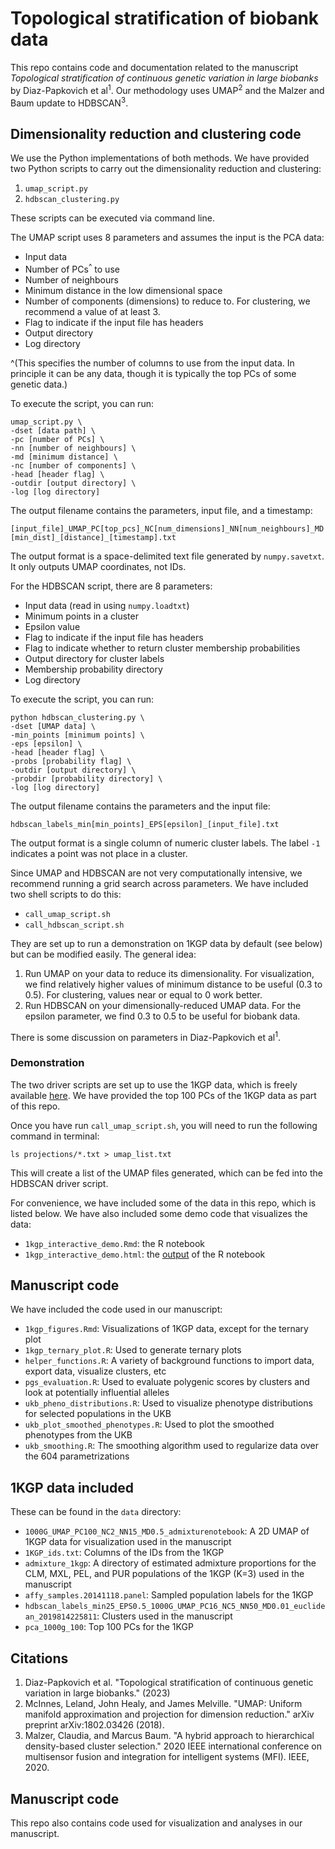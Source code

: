 # Topological stratification of biobank data

This repo contains code and documentation related to the manuscript *Topological stratification of continuous genetic variation in large biobanks* by Diaz-Papkovich et al<sup>1</sup>. Our methodology uses UMAP<sup>2</sup> and the Malzer and Baum update to HDBSCAN<sup>3</sup>. 

## Dimensionality reduction and clustering code

We use the Python implementations of both methods. We have provided two Python scripts to carry out the dimensionality reduction and clustering:
1. `umap_script.py`
2. `hdbscan_clustering.py`

These scripts can be executed via command line.

The UMAP script uses 8 parameters and assumes the input is the PCA data:
* Input data
* Number of PCs<sup>^</sup> to use
* Number of neighbours
* Minimum distance in the low dimensional space
* Number of components (dimensions) to reduce to. For clustering, we recommend a value of at least 3.
* Flag to indicate if the input file has headers
* Output directory
* Log directory

^(This specifies the number of columns to use from the input data. In principle it can be any data, though it is typically the top PCs of some genetic data.)

To execute the script, you can run:

```
umap_script.py \
-dset [data path] \
-pc [number of PCs] \
-nn [number of neighbours] \
-md [minimum distance] \
-nc [number of components] \
-head [header flag] \
-outdir [output directory] \
-log [log directory]
```

The output filename contains the parameters, input file, and a timestamp:

`[input_file]_UMAP_PC[top_pcs]_NC[num_dimensions]_NN[num_neighbours]_MD[min_dist]_[distance]_[timestamp].txt`

The output format is a space-delimited text file generated by `numpy.savetxt`. It only outputs UMAP coordinates, not IDs.

For the HDBSCAN script, there are 8 parameters:
* Input data (read in using `numpy.loadtxt`)
* Minimum points in a cluster
* Epsilon value
* Flag to indicate if the input file has headers
* Flag to indicate whether to return cluster membership probabilities
* Output directory for cluster labels
* Membership probability directory
* Log directory

To execute the script, you can run:

```
python hdbscan_clustering.py \
-dset [UMAP data] \
-min_points [minimum points] \
-eps [epsilon] \
-head [header flag] \
-probs [probability flag] \
-outdir [output directory] \
-probdir [probability directory] \
-log [log directory]
```

The output filename contains the parameters and the input file:

`hdbscan_labels_min[min_points]_EPS[epsilon]_[input_file].txt`

The output format is a single column of numeric cluster labels. The label `-1` indicates a point was not place in a cluster.

Since UMAP and HDBSCAN are not very computationally intensive, we recommend running a grid search across parameters. We have included two shell scripts to do this:
* `call_umap_script.sh`
* `call_hdbscan_script.sh`

They are set up to run a demonstration on 1KGP data by default (see below) but can be modified easily.
The general idea:
1. Run UMAP on your data to reduce its dimensionality. For visualization, we find relatively higher values of minimum distance to be useful (0.3 to 0.5). For clustering, values near or equal to 0 work better.
2. Run HDBSCAN on your dimensionally-reduced UMAP data. For the epsilon parameter, we find 0.3 to 0.5 to be useful for biobank data.

There is some discussion on parameters in Diaz-Papkovich et al<sup>1</sup>. 

### Demonstration
The two driver scripts are set up to use the 1KGP data, which is freely available [here](http://ftp.1000genomes.ebi.ac.uk/vol1/ftp/release/20130502/supporting/hd_genotype_chip). We have provided the top 100 PCs of the 1KGP data as part of this repo. 

Once you have run `call_umap_script.sh`, you will need to run the following command in terminal:

`ls projections/*.txt > umap_list.txt`

This will create a list of the UMAP files generated, which can be fed into the HDBSCAN driver script.


For convenience, we have included some of the data in this repo, which is listed below. We have also included some demo code that visualizes the data:
* `1kgp_interactive_demo.Rmd`: the R notebook
* `1kgp_interactive_demo.html`: the [output](https://diazale.github.io/topstrat/1kgp_interactive_demo.html) of the R notebook 

## Manuscript code
We have included the code used in our manuscript:
* `1kgp_figures.Rmd`: Visualizations of 1KGP data, except for the ternary plot
* `1kgp_ternary_plot.R`: Used to generate ternary plots
* `helper_functions.R`: A variety of background functions to import data, export data, visualize clusters, etc
* `pgs_evaluation.R`: Used to evaluate polygenic scores by clusters and look at potentially influential alleles
* `ukb_pheno_distributions.R`: Used to visualize phenotype distributions for selected populations in the UKB
* `ukb_plot_smoothed_phenotypes.R`: Used to plot the smoothed phenotypes from the UKB
* `ukb_smoothing.R`: The smoothing algorithm used to regularize data over the 604 parametrizations

## 1KGP data included

These can be found in the `data` directory:

* `1000G_UMAP_PC100_NC2_NN15_MD0.5_admixturenotebook`: A 2D UMAP of 1KGP data for visualization used in the manuscript
* `1KGP_ids.txt`: Columns of the IDs from the 1KGP
* `admixture_1kgp`: A directory of estimated admixture proportions for the CLM, MXL, PEL, and PUR populations of the 1KGP (K=3) used in the manuscript
* `affy_samples.20141118.panel`: Sampled population labels for the 1KGP
* `hdbscan_labels_min25_EPS0.5_1000G_UMAP_PC16_NC5_NN50_MD0.01_euclidean_2019814225811`: Clusters used in the manuscript
* `pca_1000g_100`: Top 100 PCs for the 1KGP 

## Citations

1. Diaz-Papkovich et al. "Topological stratification of continuous genetic variation in large biobanks." (2023)
2. McInnes, Leland, John Healy, and James Melville. "UMAP: Uniform manifold approximation and projection for dimension reduction." arXiv preprint arXiv:1802.03426 (2018).
3. Malzer, Claudia, and Marcus Baum. "A hybrid approach to hierarchical density-based cluster selection." 2020 IEEE international conference on multisensor fusion and integration for intelligent systems (MFI). IEEE, 2020.

## Manuscript code

This repo also contains code used for visualization and analyses in our manuscript.
